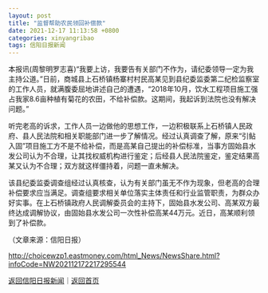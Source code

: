 ```yaml
---
layout: post
title: "监督帮助农民领回补偿款"
date: 2021-12-17 11:13:58 +0800
categories: xinyangribao
tags: 信阳日报新闻
---
```

<p>本报讯(周黎明罗志喜)“我要上访，我要告有关部门不作为，请纪委领导一定为我主持公道。”日前，商城县上石桥镇杨寨村村民高某见到县纪委监委第二纪检监察室的工作人员，就满腹委屈地讲述自己的遭遇，“2018年10月，饮水工程项目施工强占我家8.6亩种植有菊花的农田，不给补偿款。这期间，我起诉到法院也没有解决问题。”</p>
 <p>听完老高的诉求，工作人员一边做他的思想工作，一边积极联系上石桥镇人民政府、县人民法院和相关职能部门进一步了解情况。经过认真调查了解，原来“引鲇入固”项目施工方不是不给补偿，而是高某自己提出的补偿标准，当事方固始县水发公司认为不合理，让其找权威机构进行鉴定；后经县人民法院鉴定，鉴定结果高某又认为不合理；双方就这样僵持着，问题一直未解决。</p>
 <p>该县纪委监委调查组经过认真核查，认为有关部门虽无不作为现象，但老高的合理补偿要求应当满足。调查组要求相关单位落实主体责任和行业监管职责，为群众办好实事。在上石桥镇政府人民调解委员会的主持下，固始县水发公司、高某双方最终达成调解协议，由固始县水发公司一次性补偿高某44万元。近日，高某顺利领到了补偿款。</p><p class="em_media">（文章来源：信阳日报）</p>

<http://choicewzp1.eastmoney.com/html_News/NewsShare.html?infoCode=NW202112172217295544>

[返回信阳日报新闻](//finews.withounder.com/category/xinyangribao.html)｜[返回首页](//finews.withounder.com/)